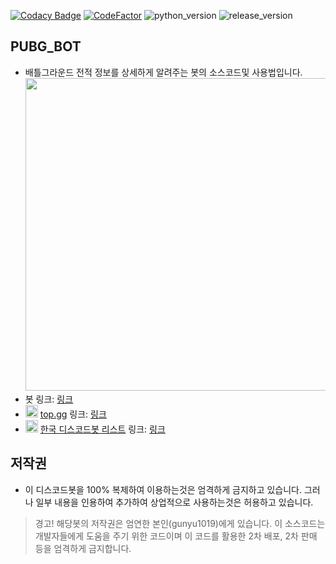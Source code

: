 [![Codacy Badge](https://api.codacy.com/project/badge/Grade/023f85dfd49d46fe99bab20f87d5a799)](https://app.codacy.com/gh/Team-Developer-Space/PUBG-BOT?utm_source=github.com&utm_medium=referral&utm_content=Team-Developer-Space/PUBG-BOT&utm_campaign=Badge_Grade_Dashboard)
[![CodeFactor](https://www.codefactor.io/repository/github/Team-Developer-Space/pubg-bot/badge/master)](https://www.codefactor.io/repository/github/Team-Developer-Space/pubg-bot/overview/master)
![python_version](https://img.shields.io/badge/python-3.8-3776AB?style=flat&logo=python&logoColor=ffffff)
![release_version](https://img.shields.io/badge/release_version-Open%20Beta%20Test%20V0.2-0080aa?style=flat)<br/>
## PUBG_BOT
- 배틀그라운드 전적 정보를 상세하게 알려주는 봇의 소스코드및 사용법입니다. <br/><img src="https://imgur.com/2YMk9j6.png" width="500px"/>
- 봇 링크: [링크](http://www.yonghyeon.com/PUBG_BOT/invite.html)
- <img src="https://top.gg/favicon.ico" width=20px height=20px> [top.gg](https://top.gg/) 링크: [링크](https://top.gg/bot/704683198164238446)
- <img src="https://koreanbots.dev/logo.png" width=20px height=20px> [한국 디스코드봇 리스트](https://koreanbots.dev/) 링크: [링크](https://koreanbots.dev/bots/704683198164238446)

## 저작권
- 이 디스코드봇을 100% 복제하여 이용하는것은 엄격하게 금지하고 있습니다. 그러나 일부 내용을 인용하여 추가하여 상업적으로 사용하는것은 허용하고 있습니다.
> 경고! 해당봇의 저작권은 엄연한 본인(gunyu1019)에게 있습니다. 이 소스코드는 개발자들에게 도움을 주기 위한 코드이며 이 코드를 활용한 2차 배포, 2차 판매 등을 엄격하게 금지합니다.
